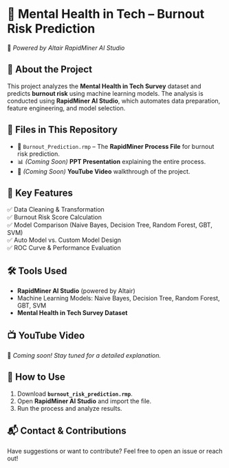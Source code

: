 # 📌 Mental Health in Tech – Burnout Risk Prediction  
🚀 *Powered by Altair RapidMiner AI Studio*  

## 📖 About the Project  
This project analyzes the **Mental Health in Tech Survey** dataset and predicts **burnout risk** using machine learning models. The analysis is conducted using **RapidMiner AI Studio**, which automates data preparation, feature engineering, and model selection.  

## 📂 Files in This Repository  
- 📜 `Burnout_Prediction.rmp` – The **RapidMiner Process File** for burnout risk prediction.  
- 📊 *(Coming Soon)* **PPT Presentation** explaining the entire process.  
- 🎥 *(Coming Soon)* **YouTube Video** walkthrough of the project.  

## 📌 Key Features  
✅ Data Cleaning & Transformation  
✅ Burnout Risk Score Calculation  
✅ Model Comparison (Naive Bayes, Decision Tree, Random Forest, GBT, SVM)  
✅ Auto Model vs. Custom Model Design  
✅ ROC Curve & Performance Evaluation  

## 🛠️ Tools Used  
- **RapidMiner AI Studio** (powered by Altair)  
- Machine Learning Models: Naive Bayes, Decision Tree, Random Forest, GBT, SVM  
- **Mental Health in Tech Survey Dataset**  

## 📺 YouTube Video  
🎥 *Coming soon! Stay tuned for a detailed explanation.*  

## 📜 How to Use  
1. Download **`burnout_risk_prediction.rmp`**.  
2. Open **RapidMiner AI Studio** and import the file.  
3. Run the process and analyze results.  

## 📬 Contact & Contributions  
Have suggestions or want to contribute? Feel free to open an issue or reach out!  

